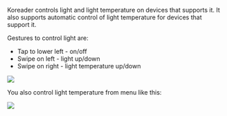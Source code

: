 Koreader controls light and light temperature on devices that supports it. It also supports automatic control of light temperature for devices that support it.

Gestures to control light are:

* Tap to lower left - on/off
* Swipe on left - light up/down
* Swipe on right - light temperature up/down

![](https://user-images.githubusercontent.com/202757/36070443-f185fc70-0efa-11e8-83ec-ee06afc17268.png)

You also control light temperature from menu like this:

![](https://user-images.githubusercontent.com/1818708/38164845-f755502a-350a-11e8-9da4-3452f617e2af.png)